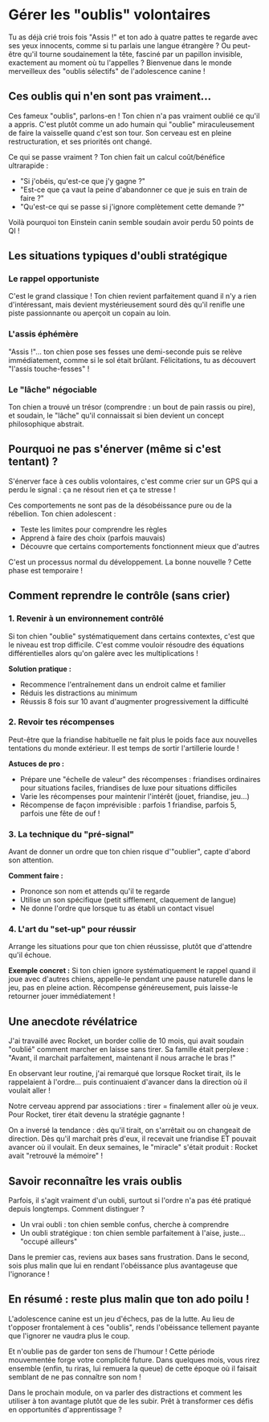 # Gérer les "oublis" volontaires

Tu as déjà crié trois fois "Assis !" et ton ado à quatre pattes te regarde avec ses yeux innocents, comme si tu parlais une langue étrangère ? Ou peut-être qu'il tourne soudainement la tête, fasciné par un papillon invisible, exactement au moment où tu l'appelles ? Bienvenue dans le monde merveilleux des "oublis sélectifs" de l'adolescence canine !

## Ces oublis qui n'en sont pas vraiment...

Ces fameux "oublis", parlons-en ! Ton chien n'a pas vraiment oublié ce qu'il a appris. C'est plutôt comme un ado humain qui "oublie" miraculeusement de faire la vaisselle quand c'est son tour. Son cerveau est en pleine restructuration, et ses priorités ont changé.

Ce qui se passe vraiment ? Ton chien fait un calcul coût/bénéfice ultrarapide :
- "Si j'obéis, qu'est-ce que j'y gagne ?"
- "Est-ce que ça vaut la peine d'abandonner ce que je suis en train de faire ?"
- "Qu'est-ce qui se passe si j'ignore complètement cette demande ?"

Voilà pourquoi ton Einstein canin semble soudain avoir perdu 50 points de QI !

## Les situations typiques d'oubli stratégique

### Le rappel opportuniste

C'est le grand classique ! Ton chien revient parfaitement quand il n'y a rien d'intéressant, mais devient mystérieusement sourd dès qu'il renifle une piste passionnante ou aperçoit un copain au loin.

### L'assis éphémère

"Assis !"... ton chien pose ses fesses une demi-seconde puis se relève immédiatement, comme si le sol était brûlant. Félicitations, tu as découvert "l'assis touche-fesses" !

### Le "lâche" négociable

Ton chien a trouvé un trésor (comprendre : un bout de pain rassis ou pire), et soudain, le "lâche" qu'il connaissait si bien devient un concept philosophique abstrait.

## Pourquoi ne pas s'énerver (même si c'est tentant) ?

S'énerver face à ces oublis volontaires, c'est comme crier sur un GPS qui a perdu le signal : ça ne résout rien et ça te stresse !

Ces comportements ne sont pas de la désobéissance pure ou de la rébellion. Ton chien adolescent :
- Teste les limites pour comprendre les règles
- Apprend à faire des choix (parfois mauvais)
- Découvre que certains comportements fonctionnent mieux que d'autres

C'est un processus normal du développement. La bonne nouvelle ? Cette phase est temporaire !

## Comment reprendre le contrôle (sans crier)

### 1. Revenir à un environnement contrôlé

Si ton chien "oublie" systématiquement dans certains contextes, c'est que le niveau est trop difficile. C'est comme vouloir résoudre des équations différentielles alors qu'on galère avec les multiplications !

**Solution pratique :**
- Recommence l'entraînement dans un endroit calme et familier
- Réduis les distractions au minimum
- Réussis 8 fois sur 10 avant d'augmenter progressivement la difficulté

### 2. Revoir tes récompenses

Peut-être que la friandise habituelle ne fait plus le poids face aux nouvelles tentations du monde extérieur. Il est temps de sortir l'artillerie lourde !

**Astuces de pro :**
- Prépare une "échelle de valeur" des récompenses : friandises ordinaires pour situations faciles, friandises de luxe pour situations difficiles
- Varie les récompenses pour maintenir l'intérêt (jouet, friandise, jeu...)
- Récompense de façon imprévisible : parfois 1 friandise, parfois 5, parfois une fête de ouf !

### 3. La technique du "pré-signal"

Avant de donner un ordre que ton chien risque d'"oublier", capte d'abord son attention.

**Comment faire :**
- Prononce son nom et attends qu'il te regarde
- Utilise un son spécifique (petit sifflement, claquement de langue)
- Ne donne l'ordre que lorsque tu as établi un contact visuel

### 4. L'art du "set-up" pour réussir

Arrange les situations pour que ton chien réussisse, plutôt que d'attendre qu'il échoue.

**Exemple concret :**
Si ton chien ignore systématiquement le rappel quand il joue avec d'autres chiens, appelle-le pendant une pause naturelle dans le jeu, pas en pleine action. Récompense généreusement, puis laisse-le retourner jouer immédiatement !

## Une anecdote révélatrice

J'ai travaillé avec Rocket, un border collie de 10 mois, qui avait soudain "oublié" comment marcher en laisse sans tirer. Sa famille était perplexe : "Avant, il marchait parfaitement, maintenant il nous arrache le bras !"

En observant leur routine, j'ai remarqué que lorsque Rocket tirait, ils le rappelaient à l'ordre... puis continuaient d'avancer dans la direction où il voulait aller ! 

Notre cerveau apprend par associations : tirer = finalement aller où je veux. Pour Rocket, tirer était devenu la stratégie gagnante !

On a inversé la tendance : dès qu'il tirait, on s'arrêtait ou on changeait de direction. Dès qu'il marchait près d'eux, il recevait une friandise ET pouvait avancer où il voulait. En deux semaines, le "miracle" s'était produit : Rocket avait "retrouvé la mémoire" !

## Savoir reconnaître les vrais oublis

Parfois, il s'agit vraiment d'un oubli, surtout si l'ordre n'a pas été pratiqué depuis longtemps. Comment distinguer ?

- Un vrai oubli : ton chien semble confus, cherche à comprendre
- Un oubli stratégique : ton chien semble parfaitement à l'aise, juste... "occupé ailleurs"

Dans le premier cas, reviens aux bases sans frustration. Dans le second, sois plus malin que lui en rendant l'obéissance plus avantageuse que l'ignorance !

## En résumé : reste plus malin que ton ado poilu !

L'adolescence canine est un jeu d'échecs, pas de la lutte. Au lieu de t'opposer frontalement à ces "oublis", rends l'obéissance tellement payante que l'ignorer ne vaudra plus le coup.

Et n'oublie pas de garder ton sens de l'humour ! Cette période mouvementée forge votre complicité future. Dans quelques mois, vous rirez ensemble (enfin, tu riras, lui remuera la queue) de cette époque où il faisait semblant de ne pas connaître son nom !

Dans le prochain module, on va parler des distractions et comment les utiliser à ton avantage plutôt que de les subir. Prêt à transformer ces défis en opportunités d'apprentissage ? 